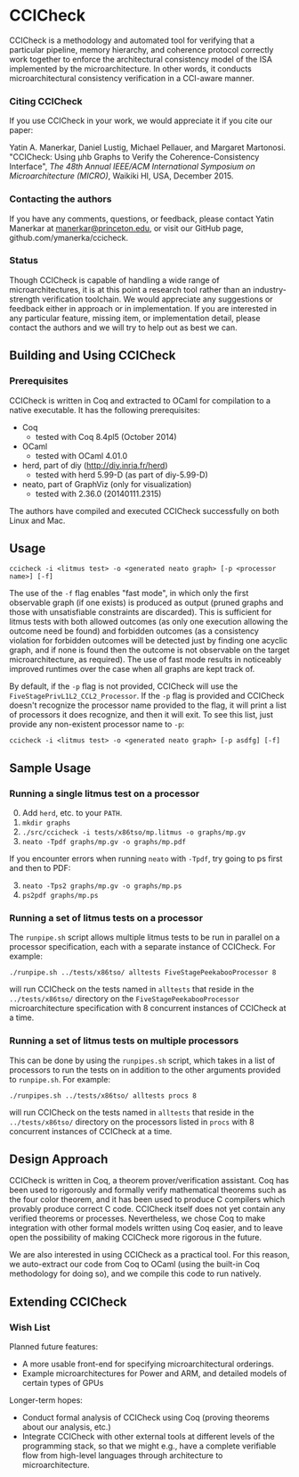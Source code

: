 # CCICheck

CCICheck is a methodology and automated tool for verifying that a particular
pipeline, memory hierarchy, and coherence protocol correctly work together to
enforce the architectural consistency model of the ISA implemented by the
microarchitecture. In other words, it conducts microarchitectural consistency
verification in a CCI-aware manner.

### Citing CCICheck

If you use CCICheck in your work, we would appreciate it if you cite our paper:

Yatin A. Manerkar, Daniel Lustig, Michael Pellauer, and Margaret Martonosi. "CCICheck:
  Using µhb Graphs to Verify the Coherence-Consistency Interface",
  *The 48th Annual IEEE/ACM International Symposium on Microarchitecture (MICRO)*,
  Waikiki HI, USA, December 2015.

### Contacting the authors

If you have any comments, questions, or feedback, please contact Yatin Manerkar
at manerkar@princeton.edu, or visit our GitHub page,
github.com/ymanerka/ccicheck.

### Status

Though CCICheck is capable of handling a wide range of microarchitectures, it
is at this point a research tool rather than an industry-strength
verification toolchain. We would appreciate any suggestions or feedback either
in approach or in implementation. If you are interested in any particular
feature, missing item, or implementation detail, please contact the authors and
we will try to help out as best we can.

## Building and Using CCICheck

### Prerequisites

CCICheck is written in Coq and extracted to OCaml for compilation to a native
executable. It has the following prerequisites:

- Coq
  - tested with Coq 8.4pl5 (October 2014)
- OCaml
  - tested with OCaml 4.01.0
- herd, part of diy (http://diy.inria.fr/herd)
  - tested with herd 5.99-D (as part of diy-5.99-D)
- neato, part of GraphViz (only for visualization)
  - tested with 2.36.0 (20140111.2315)

The authors have compiled and executed CCICheck successfully on both Linux and Mac.

## Usage

`ccicheck -i <litmus test> -o <generated neato graph> [-p <processor name>] [-f]`

The use of the `-f` flag enables "fast mode", in which only the first observable graph
(if one exists) is produced as output (pruned graphs and those with unsatisfiable
constraints are discarded). This is sufficient for litmus tests with both allowed
outcomes (as only one execution allowing the outcome need be found) and forbidden
outcomes (as a consistency violation for forbidden outcomes will be detected just
by finding one acyclic graph, and if none is found then the outcome is not
observable on the target microarchitecture, as required).  The use of fast mode
results in noticeably improved runtimes over the case when all graphs are kept track of.

By default, if the `-p` flag is not provided, CCICheck will use the
`FiveStagePrivL1L2_CCL2_Processor`. If the `-p` flag is provided and CCICheck doesn't
recognize the processor name provided to the flag, it will print a list of
processors it does recognize, and then it will exit. To see this list, just provide
any non-existent processor name to `-p`:

`ccicheck -i <litmus test> -o <generated neato graph> [-p asdfg] [-f]`

## Sample Usage

### Running a single litmus test on a processor

0. Add `herd`, etc. to your `PATH`.
1. `mkdir graphs`
2. `./src/ccicheck -i tests/x86tso/mp.litmus -o graphs/mp.gv`
3. `neato -Tpdf graphs/mp.gv -o graphs/mp.pdf`

If you encounter errors when running `neato` with `-Tpdf`, try going to ps first
and then to PDF:

3. `neato -Tps2 graphs/mp.gv -o graphs/mp.ps`
4. `ps2pdf graphs/mp.ps`

### Running a set of litmus tests on a processor

The `runpipe.sh` script allows multiple litmus tests to be run in parallel on a
processor specification, each with a separate instance of CCICheck. For example:

`./runpipe.sh ../tests/x86tso/ alltests FiveStagePeekabooProcessor 8`

will run CCICheck on the tests named in `alltests` that reside in the
`../tests/x86tso/` directory on the `FiveStagePeekabooProcessor` microarchitecture
specification with 8 concurrent instances of CCICheck at a time.

### Running a set of litmus tests on multiple processors

This can be done by using the `runpipes.sh` script, which takes in a list of
processors to run the tests on in addition to the other arguments provided
to `runpipe.sh`. For example:

`./runpipes.sh ../tests/x86tso/ alltests procs 8`

will run CCICheck on the tests named in `alltests` that reside in the
`../tests/x86tso/` directory on the processors listed in `procs`
with 8 concurrent instances of CCICheck at a time.

## Design Approach

CCICheck is written in Coq, a theorem prover/verification assistant.
Coq has been used to rigorously and formally verify mathematical
theorems such as the four color theorem, and it has been used to produce
C compilers which provably produce correct C code. CCICheck itself does not
yet contain any verified theorems or processes. Nevertheless, we chose Coq to
make integration with other formal models written using Coq easier, and to
leave open the possibility of making CCICheck more rigorous in the future.

We are also interested in using CCICheck as a practical tool.
For this reason, we auto-extract our code from Coq to OCaml (using the built-in
Coq methodology for doing so), and we compile this code to run natively.

## Extending CCICheck

### Wish List

Planned future features:

 - A more usable front-end for specifying microarchitectural orderings.
 - Example microarchitectures for Power and ARM, and detailed models of certain
   types of GPUs

Longer-term hopes:

 - Conduct formal analysis of CCICheck using Coq (proving theorems about our analysis, etc.)
 - Integrate CCICheck with other external tools at different levels of the
   programming stack, so that we might e.g., have a complete verifiable
   flow from high-level languages through architecture to microarchitecture.

